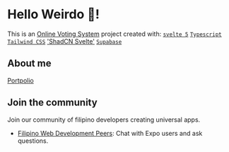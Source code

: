 # Hello Weirdo 👋!

This is an [Online Voting System](https://mike-voting-sys.vercel.app/) project created with:
[`svelte 5`](https://svelte-5-preview.vercel.app/docs/introduction)
[`Typescript`](https://www.typescriptlang.org/)
[`Tailwind CSS`](https://tailwindcss.com/)
['ShadCN Svelte'](https://ui.shadcn.com/)
[`Supabase`](https://supabase.com/)

## About me

[Portpolio](https://mike-shares-code.vercel.app/)

## Join the community

Join our community of filipino developers creating universal apps.

- [Filipino Web Development Peers](https://discord.gg/BVYCDRBF): Chat with Expo users and ask questions.

